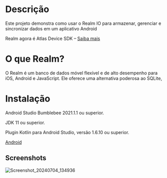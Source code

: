 # Descrição 
Este projeto demonstra como usar o Realm IO para armazenar, gerenciar e sincronizar dados em um aplicativo Android

Realm agora é Atlas Device SDK – [Saiba mais](https://www.mongodb.com/blog/post/realm-now-part-atlas-platform)

# O que Realm? 

O Realm é um banco de dados móvel flexível e de alto desempenho para iOS, Android e JavaScript. Ele oferece uma alternativa poderosa ao SQLite,

# Instalação 

Android Studio Bumblebee 2021.1.1 ou superior.

JDK 11 ou superior.

Plugin Kotlin para Android Studio, versão 1.6.10 ou superior.

[Android](https://www.mongodb.com/docs/atlas/device-sdks/sdk/kotlin/install/#std-label-kotlin-install-android)

## Screenshots


![Screenshot_20240704_134936](https://github.com/felipe-matos/RealmApp/assets/70587403/290be992-fc57-485a-b293-e326455d8ac9)
